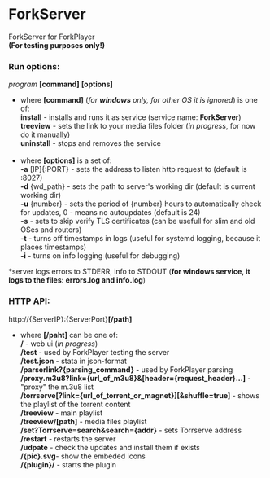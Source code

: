 # ForkServer
ForkServer for ForkPlayer<br>**(For testing purposes only!)**

### Run options: ###
*program* **[command]** **[options]**<br>
- where **[command]** (_for **windows** only, for other OS it is ignored_) is one of:<br>
**install** - installs and runs it as service (service name: **ForkServer**)<br>
**treeview** - sets the link to your media files folder (_in progress_, for now do it manually)<br>
**uninstall** - stops and removes the service<br><br>
- where **[options]** is a set of:<br>
**-a** [IP]{:PORT} - sets the address to listen http request to (default is :8027)<br>
**-d** {wd_path} - sets the path to server's working dir (default is current working dir)<br>
**-u** {number} - sets the period of {number} hours to automatically check for updates, 0 - means no autoupdates (default is 24)<br>
**-s** - sets to skip verify TLS certificates (can be usefull for slim and old OSes and routers)<br>
**-t** - turns off timestamps in logs (useful for systemd logging, because it places timestamps)<br>
**-i** - turns on info logging (useful for debugging)

*server logs errors to STDERR, info to STDOUT (**for windows service, it logs to the files: errors.log and info.log**)

### HTTP API: ###
http://{ServerIP}:{ServerPort}**[/path]**
- where **[/paht]** can be one of:<br>
**/** - web ui (*in progress*)<br>
**/test** - used by ForkPlayer testing the server<br>
**/test.json** - stata in json-format<br>
**/parserlink?{parsing_command}** - used by ForkPlayer parsing<br>
**/proxy.m3u8?link={url_of_m3u8}&[header={request_header}...]** - "proxy" the m.3u8 list<br>
**/torrserve[?link={url_of_torrent_or_magnet}][&shuffle=true]** - shows the playlist of the torrent content<br>
**/treeview** - main playlist<br>
**/treeview/[path]** - media files playlist<br>
**/set?Torrserve=search&search={addr}** - sets Torrserve address<br>
**/restart** - restarts the server<br>
**/udpate** - check the updates and install them if exists<br>
**/{pic}.svg**- show the embeded icons<br>
**/{plugin}/** - starts the plugin<br>
